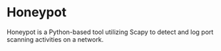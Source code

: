 # Honeypot
Honeypot is a Python-based tool utilizing Scapy to detect and log port scanning activities on a network.
